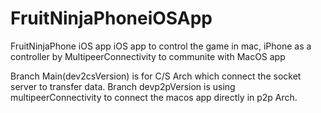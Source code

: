 # FruitNinjaPhoneiOSApp
FruitNinjaPhone iOS app
iOS app to control the game in mac, iPhone as a controller by MultipeerConnectivity to communite with MacOS app

Branch Main(dev2csVersion) is for C/S Arch which connect the socket server to transfer data.
Branch devp2pVersion is using multipeerConnectivity to connect the macos app directly in p2p Arch.
